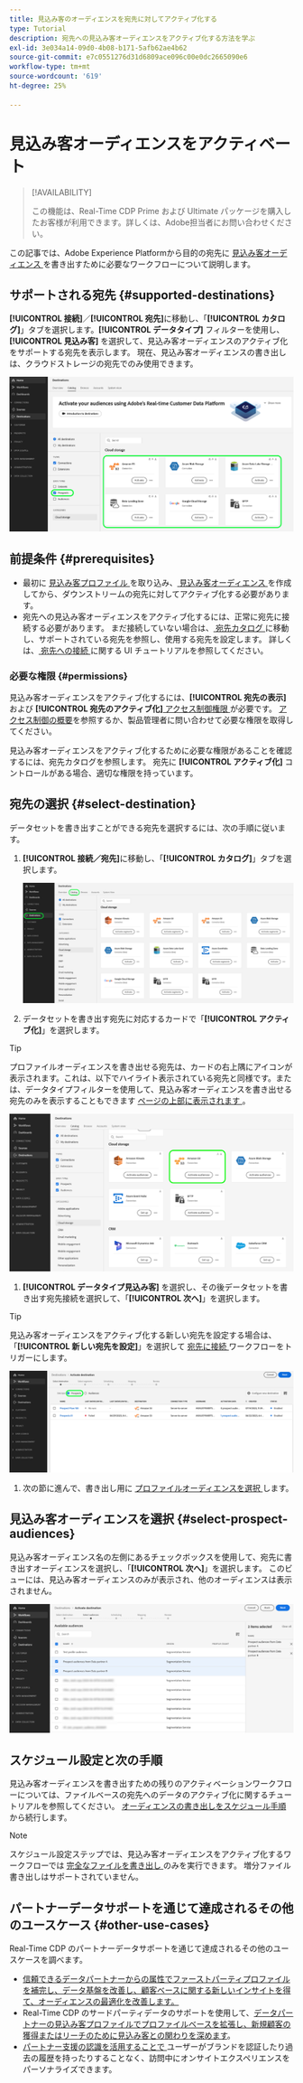 ```yaml
---
title: 見込み客のオーディエンスを宛先に対してアクティブ化する
type: Tutorial
description: 宛先への見込み客オーディエンスをアクティブ化する方法を学ぶ
exl-id: 3e034a14-09d0-4b08-b171-5afb62ae4b62
source-git-commit: e7c0551276d31d6809ace096c00e0dc2665090e6
workflow-type: tm+mt
source-wordcount: '619'
ht-degree: 25%

---
```


# 見込み客オーディエンスをアクティベート

>[!AVAILABILITY]
>
>この機能は、Real-Time CDP Prime および Ultimate パッケージを購入したお客様が利用できます。詳しくは、Adobe担当者にお問い合わせください。

この記事では、Adobe Experience Platformから目的の宛先に [ 見込み客オーディエンス ](/help/segmentation/types/prospect-audiences.md) を書き出すために必要なワークフローについて説明します。

## サポートされる宛先 {#supported-destinations}

**[!UICONTROL 接続]**／**[!UICONTROL 宛先]**&#x200B;に移動し、「**[!UICONTROL カタログ]**」タブを選択します。**[!UICONTROL データタイプ]** フィルターを使用し、**[!UICONTROL 見込み客]** を選択して、見込み客オーディエンスのアクティブ化をサポートする宛先を表示します。 現在、見込み客オーディエンスの書き出しは、クラウドストレージの宛先でのみ使用できます。

![ 見込み客オーディエンスをサポートする宛先。](/help/destinations/assets/ui/activate-prospect-audiences/data-types-filter.png)

## 前提条件 {#prerequisites}

* 最初に [ 見込み客プロファイル ](/help/profile/ui/prospect-profile.md) を取り込み、[ 見込み客オーディエンス ](/help/segmentation/types/prospect-audiences.md) を作成してから、ダウンストリームの宛先に対してアクティブ化する必要があります。
* 宛先への見込み客オーディエンスをアクティブ化するには、正常に宛先に接続する必要があります。 まだ接続していない場合は、[ 宛先カタログ ](../catalog/overview.md) に移動し、サポートされている宛先を参照し、使用する宛先を設定します。 詳しくは、[ 宛先への接続 ](./connect-destination.md) に関する UI チュートリアルを参照してください。

### 必要な権限 {#permissions}

見込み客オーディエンスをアクティブ化するには、**[!UICONTROL 宛先の表示]** および **[!UICONTROL 宛先のアクティブ化]**&#x200B;[ アクセス制御権限 ](/help/access-control/home.md#permissions) が必要です。 [アクセス制御の概要](/help/access-control/ui/overview.md)を参照するか、製品管理者に問い合わせて必要な権限を取得してください。

見込み客オーディエンスをアクティブ化するために必要な権限があることを確認するには、宛先カタログを参照します。 宛先に **[!UICONTROL アクティブ化]** コントロールがある場合、適切な権限を持っています。

## 宛先の選択 {#select-destination}

データセットを書き出すことができる宛先を選択するには、次の手順に従います。

1. **[!UICONTROL 接続／宛先]**&#x200B;に移動し、「**[!UICONTROL カタログ]**」タブを選択します。

   ![カタログコントロールがハイライト表示された「宛先カタログ」タブ](/help/destinations/assets/ui/export-datasets/catalog-tab.png)

2. データセットを書き出す宛先に対応するカードで「**[!UICONTROL アクティブ化]**」を選択します。

>[!TIP]
>
>プロファイルオーディエンスを書き出せる宛先は、カードの右上隅にアイコンが表示されます。これは、以下でハイライト表示されている宛先と同様です。または、データタイプフィルターを使用して、見込み客オーディエンスを書き出せる宛先のみを表示することもできます [ ページの上部に表示されます ](#supported-destinations)。

![ ハイライト表示されたプロファイルオーディエンスを書き出すことができるAmazon S3 の宛先ページ ](/help/destinations/assets/ui/activate-prospect-audiences/amazon-s3-icon-activate-prospect-audiences.png)

1. **[!UICONTROL データタイプ見込み客]** を選択し、その後データセットを書き出す宛先接続を選択して、「**[!UICONTROL 次へ]**」を選択します。

>[!TIP]
> 
>見込み客オーディエンスをアクティブ化する新しい宛先を設定する場合は、「**[!UICONTROL 新しい宛先を設定]**」を選択して [ 宛先に接続 ](/help/destinations/ui/connect-destination.md) ワークフローをトリガーにします。

![ 見込み客コントロールがハイライト表示された宛先アクティベーションワークフロー ](/help/destinations/assets/ui/activate-prospect-audiences/activate-prospects-highlighted.png)

1. 次の節に進んで、書き出し用に [ プロファイルオーディエンスを選択 ](#select-profile-audiences) します。

## 見込み客オーディエンスを選択 {#select-prospect-audiences}

見込み客オーディエンス名の左側にあるチェックボックスを使用して、宛先に書き出すオーディエンスを選択し、「**[!UICONTROL 次へ]**」を選択します。 このビューには、見込み客オーディエンスのみが表示され、他のオーディエンスは表示されません。

![ 書き出す見込み客オーディエンスを選択できる「オーディエンスを選択」ステップが表示されているデータセット書き出しワークフロー ](/help/destinations/assets/ui/activate-prospect-audiences/select-prospect-audiences.png)

## スケジュール設定と次の手順

見込み客オーディエンスを書き出すための残りのアクティベーションワークフローについては、ファイルベースの宛先へのデータのアクティブ化に関するチュートリアルを参照してください。 [ オーディエンスの書き出しをスケジュール手順 ](/help/destinations/ui/activate-batch-profile-destinations.md#scheduling) から続行します。

>[!NOTE]
>
>スケジュール設定ステップでは、見込み客オーディエンスをアクティブ化するワークフローでは [ 完全なファイルを書き出し ](/help/destinations/ui/activate-batch-profile-destinations.md#export-full-files) のみを実行できます。 増分ファイル書き出しはサポートされていません。

<!--

Note that we will need to add links to other destination types here as more destinations become supported 

-->

## パートナーデータサポートを通じて達成されるその他のユースケース {#other-use-cases}

Real-Time CDP のパートナーデータサポートを通じて達成されるその他のユースケースを調べます。

* [信頼できるデータパートナーからの属性でファーストパーティプロファイルを補完し、データ基盤を改善し、顧客ベースに関する新しいインサイトを得て、オーディエンスの最適化を改善します。](/help/rtcdp/partner-data/supplement-first-party-profiles.md)
* Real-Time CDP のサードパーティデータのサポートを使用して、[データパートナーの見込み客プロファイルでプロファイルベースを拡張し、新規顧客の獲得またはリーチのために見込み客との関わりを深めます](/help/rtcdp/partner-data/prospecting.md)。
* [ パートナー支援の認識を活用することで ](/help/rtcdp/partner-data/onsite-personalization.md) ユーザーがブランドを認証したり過去の履歴を持ったりすることなく、訪問中にオンサイトエクスペリエンスをパーソナライズできます。
